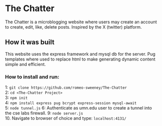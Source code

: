 # The Chatter
The Chatter is a microblogging website where users may create an account to create, edit, like, delete posts. Inspired by the X (twitter) platform.

## How it was built
This website uses the express framework and mysql db for the server. Pug templates where used to replace html to make 
generating dynamic content simple and efficient. 

### How to install and run:
1: ```git clone https://github.com/romeo-sweeney/The-Chatter```<br/>
2: ```cd <The-Chatter Project>```<br/>
3: ```npm init```<br/>
4: ```npm install express pug bcrypt express-session mysql-await```<br/>
5: ```node tunnel.js```
6: Authenticate as umn.edu user to create a tunnel into the cse labs firewall.
9: ```node server.js```<br/>
10. Navigate to browser of choice and type: ```localhost:4131/```
